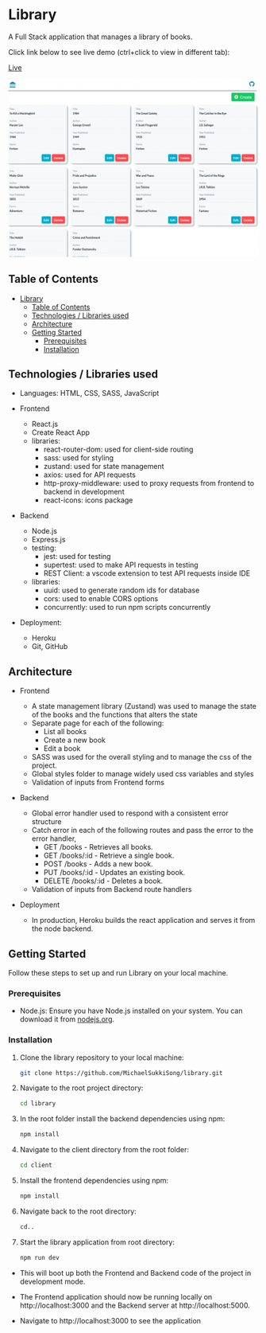 # Library

A Full Stack application that manages a library of books.

Click link below to see live demo (ctrl+click to view in different tab):

[Live](https://boiling-garden-49722-3e04e2933345.herokuapp.com/)

![Main Screen](images/screenshot.png)

## Table of Contents

- [Library](#library)
  - [Table of Contents](#table-of-contents)
  - [Technologies / Libraries used](#technologies--libraries-used)
  - [Architecture](#architecture)
  - [Getting Started](#getting-started)
    - [Prerequisites](#prerequisites)
    - [Installation](#installation)

## Technologies / Libraries used

- Languages: HTML, CSS, SASS, JavaScript

- Frontend

  - React.js
  - Create React App
  - libraries:
    - react-router-dom: used for client-side routing
    - sass: used for styling
    - zustand: used for state management
    - axios: used for API requests
    - http-proxy-middleware: used to proxy requests from frontend to backend in development
    - react-icons: icons package

- Backend

  - Node.js
  - Express.js
  - testing:
    - jest: used for testing
    - supertest: used to make API requests in testing
    - REST Client: a vscode extension to test API requests inside IDE
  - libraries:
    - uuid: used to generate random ids for database
    - cors: used to enable CORS options
    - concurrently: used to run npm scripts concurrently

- Deployment:
  - Heroku
  - Git, GitHub

## Architecture

- Frontend

  - A state management library (Zustand) was used to manage the state of the books and the functions that alters the state
  - Separate page for each of the following:
    - List all books
    - Create a new book
    - Edit a book
  - SASS was used for the overall styling and to manage the css of the project.
  - Global styles folder to manage widely used css variables and styles
  - Validation of inputs from Frontend forms

- Backend

  - Global error handler used to respond with a consistent error structure
  - Catch error in each of the following routes and pass the error to the error handler,
    - GET /books - Retrieves all books.
    - GET /books/:id - Retrieve a single book.
    - POST /books - Adds a new book.
    - PUT /books/:id - Updates an existing book.
    - DELETE /books/:id - Deletes a book.
  - Validation of inputs from Backend route handlers

- Deployment
  - In production, Heroku builds the react application and serves it from the node backend.

## Getting Started

Follow these steps to set up and run Library on your local machine.

### Prerequisites

- Node.js: Ensure you have Node.js installed on your system. You can download it from [nodejs.org](https://nodejs.org/).

### Installation

1.  Clone the library repository to your local machine:

    ```bash
    git clone https://github.com/MichaelSukkiSong/library.git

    ```

2.  Navigate to the root project directory:

    ```bash
    cd library

    ```

3.  In the root folder install the backend dependencies using npm:

    ```bash
    npm install

    ```

4.  Navigate to the client directory from the root folder:

    ```bash
    cd client

    ```

5.  Install the frontend dependencies using npm:

    ```bash
    npm install

    ```

6.  Navigate back to the root directory:

    ```bash
    cd..

    ```

7.  Start the library application from root directory:

    ```bash
    npm run dev
    ```

- This will boot up both the Frontend and Backend code of the project in development mode.

- The Frontend application should now be running locally on http://localhost:3000 and the Backend server at http://localhost:5000.

- Navigate to http://localhost:3000 to see the application
